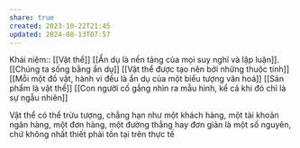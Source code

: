 ```yaml
---
share: true
created: 2023-10-22T21:45
updated: 2024-08-13T07:57
---
```

Khái niệm:: [[Vật thể]]
[[Ẩn dụ là nền tảng của mọi suy nghĩ và lập luận]]. [[Chúng ta sống bằng ẩn dụ]]
[[Vật thể được tạo nên bởi những thuộc tính]]
[[Mỗi một đồ vật, hành vi đều là ẩn dụ của một biểu tượng văn hoá]]
[[Sản phẩm là vật thể]]
[[Con người cố gắng nhìn ra mẫu hình, kể cả khi đó chỉ là sự ngẫu nhiên]]

Vật thể có thể trừu tượng, chẳng hạn như một khách hàng, một tài khoản ngân hàng, một đơn hàng, một đường thẳng hay đơn giản là một số nguyên, chứ không nhất thiết phải tồn tại trên thực tế

